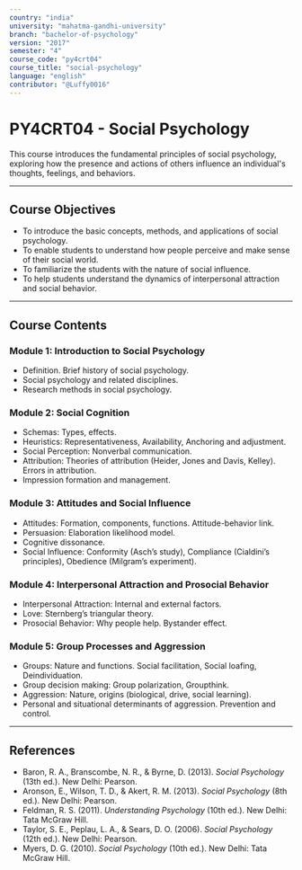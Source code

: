 ```yaml
---
country: "india"
university: "mahatma-gandhi-university"
branch: "bachelor-of-psychology"
version: "2017"
semester: "4"
course_code: "py4crt04"
course_title: "social-psychology"
language: "english"
contributor: "@Luffy0016"
---
```

# PY4CRT04 - Social Psychology

This course introduces the fundamental principles of social psychology, exploring how the presence and actions of others influence an individual's thoughts, feelings, and behaviors.

---
## Course Objectives

* To introduce the basic concepts, methods, and applications of social psychology.
* To enable students to understand how people perceive and make sense of their social world.
* To familiarize the students with the nature of social influence.
* To help students understand the dynamics of interpersonal attraction and social behavior.

---
## Course Contents

### Module 1: Introduction to Social Psychology  
* Definition. Brief history of social psychology.
* Social psychology and related disciplines.
* Research methods in social psychology.

### Module 2: Social Cognition 
* Schemas: Types, effects.
* Heuristics: Representativeness, Availability, Anchoring and adjustment.
* Social Perception: Nonverbal communication.
* Attribution: Theories of attribution (Heider, Jones and Davis, Kelley). Errors in attribution.
* Impression formation and management.

### Module 3: Attitudes and Social Influence  
* Attitudes: Formation, components, functions. Attitude-behavior link.
* Persuasion: Elaboration likelihood model.
* Cognitive dissonance.
* Social Influence: Conformity (Asch’s study), Compliance (Cialdini’s principles), Obedience (Milgram’s experiment).

### Module 4: Interpersonal Attraction and Prosocial Behavior  
* Interpersonal Attraction: Internal and external factors.
* Love: Sternberg’s triangular theory.
* Prosocial Behavior: Why people help. Bystander effect.

### Module 5: Group Processes and Aggression  
* Groups: Nature and functions. Social facilitation, Social loafing, Deindividuation.
* Group decision making: Group polarization, Groupthink.
* Aggression: Nature, origins (biological, drive, social learning).
* Personal and situational determinants of aggression. Prevention and control.

---
## References
* Baron, R. A., Branscombe, N. R., & Byrne, D. (2013). *Social Psychology* (13th ed.). New Delhi: Pearson.
* Aronson, E., Wilson, T. D., & Akert, R. M. (2013). *Social Psychology* (8th ed.). New Delhi: Pearson.
* Feldman, R. S. (2011). *Understanding Psychology* (10th ed.). New Delhi: Tata McGraw Hill.
* Taylor, S. E., Peplau, L. A., & Sears, D. O. (2006). *Social Psychology* (12th ed.). New Delhi: Pearson.
* Myers, D. G. (2010). *Social Psychology* (10th ed.). New Delhi: Tata McGraw Hill.